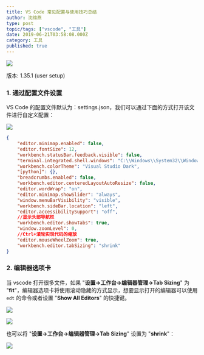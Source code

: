 ```yaml
---
title: VS Code 常见配置与使用技巧总结
author: 沈维燕
type: post
topic/tags: ["vscode", "工具"]
date: 2019-06-21T03:58:08.000Z
category: 工具
published: true
---
```


![](https://note.bioitee.com/yuque/0/2019/png/126032/1561100166886-8101e9e6-c7d4-45fd-b981-7a1656f3bd90.png#align=left&display=inline&height=292&name=image.png&originHeight=292&originWidth=380&size=30073&status=done&width=380)

版本: 1.35.1 (user setup)



### 1. 通过配置文件设置

VS Code 的配置文件默认为：settings.json，我们可以通过下面的方式打开该文件进行自定义配置：

![](https://note.bioitee.com/yuque/0/2019/png/126032/1561099788662-7327baa6-1373-468b-9e8f-92918417bc77.png#align=left&display=inline&height=310&name=image.png&originHeight=310&originWidth=1019&size=35777&status=done&width=1019)

```json
{
    "editor.minimap.enabled": false,
    "editor.fontSize": 12,
    "workbench.statusBar.feedback.visible": false,
    "terminal.integrated.shell.windows": "C:\\Windows\\System32\\WindowsPowerShell\\v1.0\\powershell.exe",
    "workbench.colorTheme": "Visual Studio Dark",
    "[python]": {},
    "breadcrumbs.enabled": false,
    "workbench.editor.centeredLayoutAutoResize": false,
    "editor.wordWrap": "on",
    "editor.minimap.showSlider": "always",
    "window.menuBarVisibility": "visible",
    "workbench.sideBar.location": "left",
    "editor.accessibilitySupport": "off",
    //显示头部导航栏
    "workbench.editor.showTabs": true,
    "window.zoomLevel": 0,
    //Ctrl+滚轮实现代码的缩放
    "editor.mouseWheelZoom": true,
    "workbench.editor.tabSizing": "shrink"
}
```


### 2. 编辑器选项卡
当 vscode 打开很多文件，如果 "**设置→工作台→编辑器管理→Tab Sizing**" 为 "**fit**"，编辑器选项卡将使用滚动隐藏的方式显示，想要显示打开的编辑器可以使用 `edt` 的命令或者设置 "**Show All Editors**" 的快捷键。

![](https://note.bioitee.com/yuque/0/2019/png/126032/1565228295004-83f73509-9e84-457b-b30d-3ed359d89860.png#align=left&display=inline&height=320&name=image.png&originHeight=320&originWidth=772&size=86248&status=done&width=772)

![](https://note.bioitee.com/yuque/0/2019/png/126032/1561098903958-6b478420-5bdc-4a29-ab67-24af40d370a9.png#align=left&display=inline&height=225&name=image.png&originHeight=225&originWidth=1019&size=30265&status=done&width=1019)

也可以将 "**设置→工作台→编辑器管理→Tab Sizing**" 设置为 "**shrink**"：

![](https://note.bioitee.com/yuque/0/2019/png/126032/1561099277202-15bc9e25-1f38-4c13-8a1e-48cf7cd696de.png#align=left&display=inline&height=313&name=image.png&originHeight=313&originWidth=684&size=27747&status=done&width=684)
